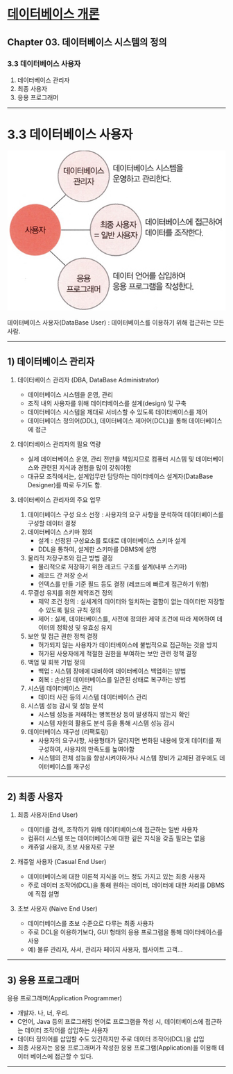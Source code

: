
# <a href = "../README.md" target="_blank">데이터베이스 개론</a>
## Chapter 03. 데이터베이스 시스템의 정의
### 3.3 데이터베이스 사용자
1) 데이터베이스 관리자
2) 최종 사용자
3) 응용 프로그래머

---

# 3.3 데이터베이스 사용자

![DataBaseUser.jpg](img/DataBaseUser.jpg)

데이터베이스 사용자(DataBase User) : 데이터베이스를 이용하기 위해 접근하는 모든 사람.

---

## 1) 데이터베이스 관리자
1. 데이터베이스 관리자 (DBA, DataBase Administrator)
   - 데이터베이스 시스템을 운영, 관리
   - 조직 내의 사용자를 위해 데이터베이스를 설계(design) 및 구축
   - 데이터베이스 시스템을 제대로 서비스할 수 있도록 데이터베이스를 제어
   - 데이터베이스 정의어(DDL), 데이터베이스 제어어(DCL)을 통해 데이터베이스에 접근
   

2. 데이터베이스 관리자의 필요 역량
    - 실제 데이터베이스 운영, 관리 전반을 책임지므로 컴퓨터 시스템 및 데이터베이스와 관련된 지식과 경험을 많이 갖춰야함
    - 대규모 조직에서는, 설계업무만 담당하는 데이터베이스 설계자(DataBase Designer)를 따로 두기도 함.
    

3. 데이터베이스 관리자의 주요 업무
   1. 데이터베이스 구성 요소 선정 : 사용자의 요구 사항을 분석하여 데이터베이스를 구성할 데이터 결정
   2. 데이터베이스 스키마 정의
      - 설계 : 선정된 구성요소를 토대로 데이터베이스 스키마 설계
      - DDL을 통하여, 설계한 스키마를 DBMS에 설명
   3. 물리적 저장구조와 접근 방법 결정
      - 물리적으로 저장하기 위한 레코드 구조를 설계(내부 스키마)
      - 레코드 간 저장 순서
      - 인덱스를 만들 기준 필드 등도 결정 (레코드에 빠르게 접근하기 위함)
   4. 무결성 유지를 위한 제약조건 정의
      - 제약 조건 정의 : 실세계의 데이터와 일치하는 결함이 없는 데이터만 저장할 수 있도록 필요 규칙 정의
      - 제어 : 실제, 데이터베이스를, 사전에 정의한 제약 조건에 따라 제어하여 데이터의 정확성 및 유효성 유지 
   5. 보안 및 접근 권한 정책 결정
      - 허가되지 않는 사용자가 데이터베이스에 불법적으로 접근하는 것을 방지
      - 허가된 사용자에게 적절한 권한을 부여하는 보안 관련 정책 결정
   6. 백업 및 회복 기법 정의
      - 백업 : 시스템 장애에 대비하여 데이터베이스 백업하는 방법
      - 회복 : 손상된 데이터베이스를 일관된 상태로 복구하는 방법
   7. 시스템 데이터베이스 관리
      - 데이터 사전 등의 시스템 데이터베이스 관리
   8. 시스템 성능 감시 및 성능 분석
      - 시스템 성능을 저해하는 병목현상 등이 발생하지 않는지 확인
      - 시스템 자원의 활용도 분석 등을 통해 시스템 성능 감시
   9. 데이터베이스 재구성 (리팩토링)
      - 사용자의 요구사항, 사용형태가 달라지면 변화된 내용에 맞게 데이터를 재구성하여, 사용자의 만족도를 높여야함
      - 시스템의 전체 성능을 향상시켜야하거나 시스템 장비가 교체된 경우에도 데이터베이스를 재구성
   

---

## 2) 최종 사용자

1. 최종 사용자(End User)
   - 데이터를 검색, 조작하기 위해 데이터베이스에 접근하는 일반 사용자
   - 컴퓨터 시스템 또는 데이터베이스에 대한 깊은 지식을 갖출 필요는 없음
   - 캐쥬얼 사용자, 초보 사용자로 구분

2. 캐쥬얼 사용자 (Casual End User)
   - 데이터베이스에 대한 이론적 지식을 어느 정도 가지고 있는 최종 사용자
   - 주로 데이터 조작어(DCL)을 통해 원하는 데이터, 데이터에 대한 처리를 DBMS에 직접 설명

3. 초보 사용자 (Naive End User)
   - 데이터베이스를 초보 수준으로 다루는 최종 사용자
   - 주로 DCL을 이용하기보다, GUI 형태의 응용 프로그램을 통해 데이터베이스를 사용
   - 예) 물류 관리자, 사서, 관리자 페이지 사용자, 웹사이트 고객...

---

## 3) 응용 프로그래머
응용 프로그래머(Application Programmer)
- 개발자. 나, 너, 우리.
- C언어, Java 등의 프로그래밍 언어로 프로그램을 작성 시, 데이터베이스에 접근하는 데이터 조작어를 삽입하는 사용자
- 데이터 정의어를 삽입할 수도 있긴하지만 주로 데이터 조작어(DCL)을 삽입
- 최종 사용자는 응용 프로그래머가 작성한 응용 프로그램(Application)을 이용해 데이터 베이스에 접근할 수 있다.

---